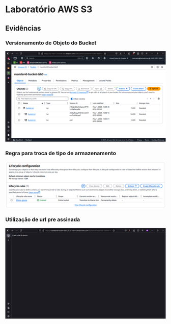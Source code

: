 # Laboratório AWS S3

## Evidências

### Versionamento de Objeto do Bucket

![Versionamento de objeto para acompanhar diferentes mudanças de um mesmo objeto.](./assets/bucket-s3-listar-versoes.png)

### Regra para troca de tipo de armazenamento

![Regra para mover objetos não acessados a mais de 30 dias para um tipo de armazenamento mais barato.](./assets/regra-glacier.png)

### Utilização de url pre assinada

![Demonstração de uso de URL pre assinada para acessar algum objeto dentro do bucket sem precisar fornecer senha de acesso.](./assets/url-preassinada.png)

